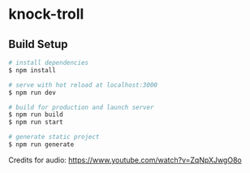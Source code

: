# knock-troll

## Build Setup

```bash
# install dependencies
$ npm install

# serve with hot reload at localhost:3000
$ npm run dev

# build for production and launch server
$ npm run build
$ npm run start

# generate static project
$ npm run generate
```

Credits for audio:
https://www.youtube.com/watch?v=ZqNpXJwgO8o
